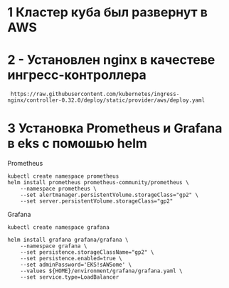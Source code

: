 # 1 Кластер куба был развернут в AWS
# 2 - Установлен nginx в качестеве ингресс-контроллера
```
 https://raw.githubusercontent.com/kubernetes/ingress-nginx/controller-0.32.0/deploy/static/provider/aws/deploy.yaml
```
# 3 Установка Prometheus и Grafana в eks с помошью helm
Prometheus 
```
kubectl create namespace prometheus
helm install prometheus prometheus-community/prometheus \
    --namespace prometheus \
    --set alertmanager.persistentVolume.storageClass="gp2" \
    --set server.persistentVolume.storageClass="gp2"
```
Grafana
```
kubectl create namespace grafana

helm install grafana grafana/grafana \
    --namespace grafana \
    --set persistence.storageClassName="gp2" \
    --set persistence.enabled=true \
    --set adminPassword='EKS!sAWSome' \
    --values ${HOME}/environment/grafana/grafana.yaml \
    --set service.type=LoadBalancer
```
